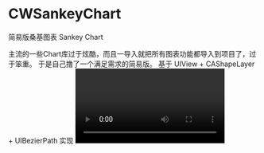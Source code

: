 # CWSankeyChart
简易版桑基图表 Sankey Chart

主流的一些Chart库过于炫酷，而且一导入就把所有图表功能都导入到项目了，过于笨重。
于是自己撸了一个满足需求的简易版。
基于 UIView + CAShapeLayer + UIBezierPath 实现
<video src="https://github.com/user-attachments/assets/100b961b-dbcf-45d5-9678-21aca5a6b7a8" controls />
[![DEMO](https://github.com/baozoudiudiu/CWSankeyChart/blob/main/egg.jpg)](https://github.com/baozoudiudiu/CWSankeyChart/blob/main/egg.mov)
